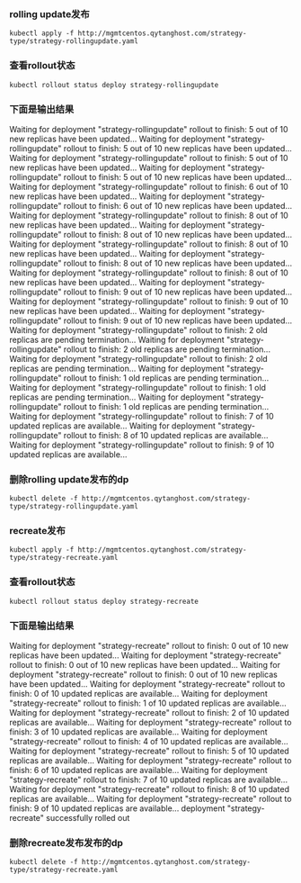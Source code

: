 ### rolling update发布
```shell script
kubectl apply -f http://mgmtcentos.qytanghost.com/strategy-type/strategy-rollingupdate.yaml
```

### 查看rollout状态
```shell script
kubectl rollout status deploy strategy-rollingupdate
```

### 下面是输出结果
Waiting for deployment "strategy-rollingupdate" rollout to finish: 5 out of 10 new replicas have been updated...
Waiting for deployment "strategy-rollingupdate" rollout to finish: 5 out of 10 new replicas have been updated...
Waiting for deployment "strategy-rollingupdate" rollout to finish: 5 out of 10 new replicas have been updated...
Waiting for deployment "strategy-rollingupdate" rollout to finish: 5 out of 10 new replicas have been updated...
Waiting for deployment "strategy-rollingupdate" rollout to finish: 6 out of 10 new replicas have been updated...
Waiting for deployment "strategy-rollingupdate" rollout to finish: 6 out of 10 new replicas have been updated...
Waiting for deployment "strategy-rollingupdate" rollout to finish: 8 out of 10 new replicas have been updated...
Waiting for deployment "strategy-rollingupdate" rollout to finish: 8 out of 10 new replicas have been updated...
Waiting for deployment "strategy-rollingupdate" rollout to finish: 8 out of 10 new replicas have been updated...
Waiting for deployment "strategy-rollingupdate" rollout to finish: 8 out of 10 new replicas have been updated...
Waiting for deployment "strategy-rollingupdate" rollout to finish: 8 out of 10 new replicas have been updated...
Waiting for deployment "strategy-rollingupdate" rollout to finish: 9 out of 10 new replicas have been updated...
Waiting for deployment "strategy-rollingupdate" rollout to finish: 9 out of 10 new replicas have been updated...
Waiting for deployment "strategy-rollingupdate" rollout to finish: 9 out of 10 new replicas have been updated...
Waiting for deployment "strategy-rollingupdate" rollout to finish: 2 old replicas are pending termination...
Waiting for deployment "strategy-rollingupdate" rollout to finish: 2 old replicas are pending termination...
Waiting for deployment "strategy-rollingupdate" rollout to finish: 2 old replicas are pending termination...
Waiting for deployment "strategy-rollingupdate" rollout to finish: 1 old replicas are pending termination...
Waiting for deployment "strategy-rollingupdate" rollout to finish: 1 old replicas are pending termination...
Waiting for deployment "strategy-rollingupdate" rollout to finish: 1 old replicas are pending termination...
Waiting for deployment "strategy-rollingupdate" rollout to finish: 7 of 10 updated replicas are available...
Waiting for deployment "strategy-rollingupdate" rollout to finish: 8 of 10 updated replicas are available...
Waiting for deployment "strategy-rollingupdate" rollout to finish: 9 of 10 updated replicas are available...

### 删除rolling update发布的dp
```shell
kubectl delete -f http://mgmtcentos.qytanghost.com/strategy-type/strategy-rollingupdate.yaml
```


### recreate发布
```shell script
kubectl apply -f http://mgmtcentos.qytanghost.com/strategy-type/strategy-recreate.yaml
```

### 查看rollout状态
```shell script
kubectl rollout status deploy strategy-recreate
```

### 下面是输出结果
Waiting for deployment "strategy-recreate" rollout to finish: 0 out of 10 new replicas have been updated...
Waiting for deployment "strategy-recreate" rollout to finish: 0 out of 10 new replicas have been updated...
Waiting for deployment "strategy-recreate" rollout to finish: 0 out of 10 new replicas have been updated...
Waiting for deployment "strategy-recreate" rollout to finish: 0 of 10 updated replicas are available...
Waiting for deployment "strategy-recreate" rollout to finish: 1 of 10 updated replicas are available...
Waiting for deployment "strategy-recreate" rollout to finish: 2 of 10 updated replicas are available...
Waiting for deployment "strategy-recreate" rollout to finish: 3 of 10 updated replicas are available...
Waiting for deployment "strategy-recreate" rollout to finish: 4 of 10 updated replicas are available...
Waiting for deployment "strategy-recreate" rollout to finish: 5 of 10 updated replicas are available...
Waiting for deployment "strategy-recreate" rollout to finish: 6 of 10 updated replicas are available...
Waiting for deployment "strategy-recreate" rollout to finish: 7 of 10 updated replicas are available...
Waiting for deployment "strategy-recreate" rollout to finish: 8 of 10 updated replicas are available...
Waiting for deployment "strategy-recreate" rollout to finish: 9 of 10 updated replicas are available...
deployment "strategy-recreate" successfully rolled out

### 删除recreate发布发布的dp
```shell
kubectl delete -f http://mgmtcentos.qytanghost.com/strategy-type/strategy-recreate.yaml
```